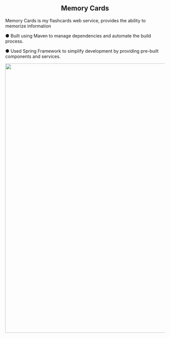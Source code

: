 
<h2 align="center">Memory Cards</h2>


Memory Cards is my flashcards web service, provides the ability to memorize information

● Built using Maven to manage dependencies and automate the build process.
  
● Used Spring Framework to simplify development by providing pre-built components and services.
  
<img align="left" width="850" src="https://github.com/chiratsxki/LeylaCards/assets/107635322/d1f3d511-ba67-4455-b8ff-0d12dc508748">


